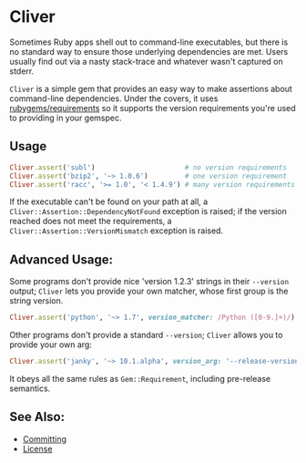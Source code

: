# Cliver

Sometimes Ruby apps shell out to command-line executables, but there is no
standard way to ensure those underlying dependencies are met. Users usually
find out via a nasty stack-trace and whatever wasn't captured on stderr.

`Cliver` is a simple gem that provides an easy way to make assertions about
command-line dependencies. Under the covers, it uses [rubygems/requirements][]
so it supports the version requirements you're used to providing in your
gemspec.

## Usage

```ruby
Cliver.assert('subl')                      # no version requirements
Cliver.assert('bzip2', '~> 1.0.6')         # one version requirement
Cliver.assert('racc', '>= 1.0', '< 1.4.9') # many version requirements
```

If the executable can't be found on your path at all, a 
`Cliver::Assertion::DependencyNotFound` exception is raised; if the version
reached does not meet the requirements, a `Cliver::Assertion::VersionMismatch`
exception is raised.

## Advanced Usage:

Some programs don't provide nice 'version 1.2.3' strings in their `--version`
output; `Cliver` lets you provide your own matcher, whose first group is the
string version.

```ruby
Cliver.assert('python', '~> 1.7', version_matcher: /Python ([0-9.]+)/)
```

Other programs don't provide a standard `--version`; `Cliver` allows you to
provide your own arg:

```ruby
Cliver.assert('janky', '~> 10.1.alpha', version_arg: '--release-version')
```

It obeys all the same rules as `Gem::Requirement`, including pre-release
semantics.

## See Also:

 - [Committing](COMMITTING.md)
 - [License](LICENSE.txt)


[rubygems/requirements]: https://github.com/rubygems/rubygems/blob/master/lib/rubygems/requirement.rb
